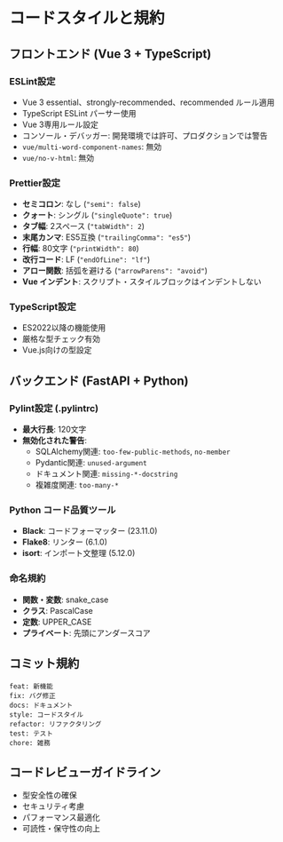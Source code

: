 # コードスタイルと規約

## フロントエンド (Vue 3 + TypeScript)

### ESLint設定
- Vue 3 essential、strongly-recommended、recommended ルール適用
- TypeScript ESLint パーサー使用
- Vue 3専用ルール設定
- コンソール・デバッガー: 開発環境では許可、プロダクションでは警告
- `vue/multi-word-component-names`: 無効
- `vue/no-v-html`: 無効

### Prettier設定
- **セミコロン**: なし (`"semi": false`)
- **クォート**: シングル (`"singleQuote": true`)
- **タブ幅**: 2スペース (`"tabWidth": 2`)
- **末尾カンマ**: ES5互換 (`"trailingComma": "es5"`)
- **行幅**: 80文字 (`"printWidth": 80`)
- **改行コード**: LF (`"endOfLine": "lf"`)
- **アロー関数**: 括弧を避ける (`"arrowParens": "avoid"`)
- **Vue インデント**: スクリプト・スタイルブロックはインデントしない

### TypeScript設定
- ES2022以降の機能使用
- 厳格な型チェック有効
- Vue.js向けの型設定

## バックエンド (FastAPI + Python)

### Pylint設定 (.pylintrc)
- **最大行長**: 120文字
- **無効化された警告**:
  - SQLAlchemy関連: `too-few-public-methods`, `no-member`
  - Pydantic関連: `unused-argument`
  - ドキュメント関連: `missing-*-docstring`
  - 複雑度関連: `too-many-*`

### Python コード品質ツール
- **Black**: コードフォーマッター (23.11.0)
- **Flake8**: リンター (6.1.0)
- **isort**: インポート文整理 (5.12.0)

### 命名規約
- **関数・変数**: snake_case
- **クラス**: PascalCase
- **定数**: UPPER_CASE
- **プライベート**: 先頭にアンダースコア

## コミット規約
```
feat: 新機能
fix: バグ修正
docs: ドキュメント
style: コードスタイル
refactor: リファクタリング
test: テスト
chore: 雑務
```

## コードレビューガイドライン
- 型安全性の確保
- セキュリティ考慮
- パフォーマンス最適化
- 可読性・保守性の向上